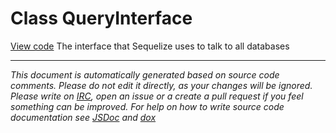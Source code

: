 <a name="queryinterface"></a>
# Class QueryInterface
[View code](https://github.com/sequelize/sequelize/blob/a3155ec82d64a76ada2aaaadcb09d4161912819d/lib/query-interface.js#L16)
The interface that Sequelize uses to talk to all databases

***

_This document is automatically generated based on source code comments. Please do not edit it directly, as your changes will be ignored. Please write on <a href="irc://irc.freenode.net/#sequelizejs">IRC</a>, open an issue or a create a pull request if you feel something can be improved. For help on how to write source code documentation see [JSDoc](http://usejsdoc.org) and [dox](https://github.com/tj/dox)_